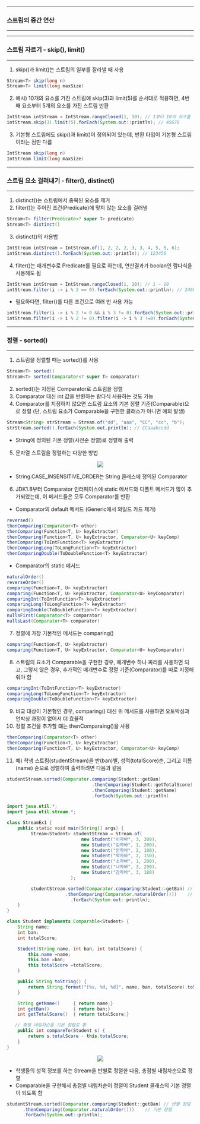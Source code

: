 -----
### 스트림의 중간 연산
-----
-----
### 스트림 자르기 - skip(), limit()
-----
1. skip()과 limit()는 스트림의 일부를 잘라낼 때 사용
```java
Stream<T> skip(long n)
Stream<T> limit(long maxSize)
```
2. 예시) 10개의 요소를 가진 스트림에 skip(3)과 limit(5)를 순서대로 적용하면, 4번째 요소부터 5개의 요소를 가진 스트림 반환
```java
IntStream intStream = IntStream.rangeClosed(1, 10); // 1부터 10의 요소를 가진 스트림
intStream.skip(3).limit(5).forEach(System.out::println); // 45678
```

3. 기본형 스트림에도 skip()과 limit()이 정의되어 있는데, 반환 타입이 기본형 스트림이라는 점만 다름
```java
IntStream skip(long n)
IntStream limit(long maxSize)
```

-----
### 스트림 요소 걸러내기 - filter(), distinct()
-----
1. distinct()는 스트림에서 중복된 요소를 제거
2. filter()는 주어진 조건(Predicate)에 맞지 않는 요소를 걸러냄
```java
Stream<T> filter(Predicate<? super T> predicate)
Stream<T> distinct()
```

3. distinct()의 사용법
```java
IntStream intStream = IntStream.of(1, 2, 2, 2, 3, 3, 4, 5, 5, 6);
intStream.distinct().forEach(System.out::println); // 123456
```

4. filter()는 매개변수로 Predicate를 필요로 하는데, 연산결과가 boolan인 람다식을 사용해도 됨
```java
IntStream intStream = IntStream.rangeClosed(1, 10); // 1 ~ 10
intStream.filter(i -> i % 2 == 0).forEach(System.out::println); // 246810
```
  - 필요하다면, filter()를 다른 조건으로 여러 번 사용 가능
```java
intStream.filter(i -> i % 2 != 0 && i % 3 != 0).forEach(System.out::println); // 157
intStream.filter(i -> i % 2 != 0).filter(i -> i % 3 !=0).forEach(System.out::println); // 157
```

-----
### 정렬 - sorted()
-----
1. 스트림을 정렬할 때는 sorted()를 사용
```java
Stream<T> sorted()
Stream<T> sorted(Comparator<? super T> comparator)
```

2. sorted()는 지정된 Comparator로 스트림을 정렬
3. Comparator 대신 int 값을 반환하는 람다식 사용하는 것도 가능
4. Comparator를 지정하지 않으면 스트림 요소의 기본 정렬 기준(Comparable)으로 정렬 (단, 스트림 요소가 Comparable을 구현한 클래스가 아니면 예외 발생)
```java
Stream<String> strStream = Stream.of("dd", "aaa", "CC", "cc", "b");
strStream.sorted().forEach(System.out.println); // CCaaabccdd
```
  - String에 정의된 기본 정렬(사전순 정렬)로 정렬해 출력

5. 문자열 스트림을 정렬하는 다양한 방법
<div align="center">
<img src="https://github.com/sooyounghan/Java/assets/34672301/e77a06ea-8af1-4ad2-914c-5c915c264e5d">
</div>

  - String.CASE_INSENSITIVE_ORDER는 String 클래스에 정의된 Comparator

6. JDK1.8부터 Comparator 인터페이스에 static 메서드와 디폴트 메서드가 많이 추가되었는데, 이 메서드들은 모두 Comparator<T>를 반환
  - Comparator의 default 메서드 (Generic에서 와일드 카드 제거)
```java
reversed()
thenComparing(Comparator<T> other)
thenComparing(Function<T, U> keyExtractor)
thenComparing(Function<T, U> keyExtractor, Comparator<U> keyComp)
thenComparing(ToIntFunction<T> keyExtractor)
thenComparingLong(ToLongFunction<T> keyExtractor)
thenComparingDouble(ToDoubleFunction<T> keyExtractor)
```

  - Comparator의 static 메서드
```java
naturalOrder()
reverseOrder()
comparing(Function<T, U> keyExtractor)
comparing(Function<T, U> keyExtractor, Comparator<U> keyComparator)
comparingInt(ToIntFunction<T> keyExtractor)
comparingLong(ToLongFunction<T> keyExtractor)
comparingDouble(ToDoubleFunction<T> keyExtractor)
nullsFirst(Comparator<T> comparator)
nullsLast(Comparator<T> comparator)
```

7. 정렬에 가장 기본적인 메서드는 comparing()
```java
comparing(Function<T, U> keyExtractor)
comparing(Function<T, U> keyExtractor, Comparator<U> keyComparator)
```

8. 스트림의 요소가 Comparable을 구현한 경우, 매개변수 하나 짜리를 사용하면 되고, 그렇지 않은 경우, 추가적인 매개변수로 정렬 기준(Comparator)를 따로 지정해줘야 함
```java
comparingInt(ToIntFunction<T> keyExtractor)
comparingLong(ToLongFunction<T> keyExtractor)
comparingDouble(ToDoubleFunction<T> keyExtractor)
```

9. 비교 대상이 기본형인 경우, comparing() 대신 위 메서드를 사용하면 오토박싱과 언박싱 과정이 없어서 더 효율적
10. 정렬 조건을 추가할 떄는 thenComparaing()을 사용
```java
thenComparing(Comparator<T> other)
thenComparing(Function<T, U> keyExtractor)
thenComparing(Function<T, U> keyExtractor, Comparator<U> keyComp)
```

11. 예) 학생 스트림(studentStream)을 반(ban)별, 성적(totalScore)순, 그리고 이름(name) 순으로 정렬하여 출력하려면 다음과 같음
```java
studentStream.sorted(Comparator.comparing(Student::getBan)
                                .thenComparing(Student::getTotalScore)
                                .thenComparing(Student::getName)
                                .forEach(System.out::println)
```
```java
import java.util.*;
import java.util.stream.*;

class StreamEx1 {
	public static void main(String[] args) {
	     Stream<Student> studentStream = Stream.of(
							new Student("이자바", 3, 300),
							new Student("김자바", 1, 200),
							new Student("안자바", 2, 100),
							new Student("박자바", 2, 150),
							new Student("소자바", 1, 200),
							new Student("나자바", 3, 290),
							new Student("감자바", 3, 180)
						);

	     studentStream.sorted(Comparator.comparing(Student::getBan) // 반별 정렬
			    	  .thenComparing(Comparator.naturalOrder()))    // 기본 정렬
					    .forEach(System.out::println);
	}
}

class Student implements Comparable<Student> {
	String name;
	int ban;
	int totalScore;

	Student(String name, int ban, int totalScore) { 
		this.name =name;
		this.ban =ban;
		this.totalScore =totalScore;
	}

	public String toString() { 
	    return String.format("[%s, %d, %d]", name, ban, totalScore).toString(); 
	}

	String getName()     { return name;}
	int getBan()         { return ban;}
	int getTotalScore()  { return totalScore;}

   // 총점 내림차순을 기본 정렬로 함
	public int compareTo(Student s) { 
		return s.totalScore - this.totalScore;
	}
}
```

<div align="center">
<img src="https://github.com/sooyounghan/Java/assets/34672301/0aabb613-b891-4ecb-b169-cc660e82c5b9">
</div>

  - 학생들의 성적 정보를 하는 Stream<String>을 반별로 정렬한 다음, 총점별 내림차순으로 정렬
  - Comparable을 구현해서 총점별 내림차순이 정렬이 Student 클래스의 기본 정렬이 되도록 함
```java
studentStream.sorted(Comparator.comparing(Student::getBan) // 반별 정렬
      .thenComparing(Comparator.naturalOrder()))    // 기본 정렬
      .forEach(System.out::println);
```


